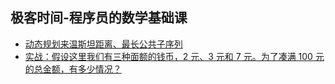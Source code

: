 ## 极客时间-程序员的数学基础课

- [动态规划来温斯坦距离、最长公共子序列](./chapter09_Levenshtein_distance.py)
- [实战：假设这里我们有三种面额的钱币，2 元、3 元和 7 元。为了凑满 100 元的总金额，有多少情况？](./chapter10_dynamic_programming.py)